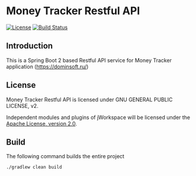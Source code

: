 # Money Tracker Restful API 
  
[![License](https://img.shields.io/badge/License-GPLv2%202.0-blue.svg)](libs/kiwi/src/main/resources/com/hyperrealm/kiwi/html/gpl.html)
[![Build Status](https://api.travis-ci.com/grauds/money.tracker.api.svg?token=TexcHfhzFr21pQNJbxcm&branch=master)](https://travis-ci.com/grauds//money.tracker.api)

## Introduction

This is a Spring Boot 2 based Restful API service for Money Tracker application (https://dominsoft.ru/)
   
## License

Money Tracker Restful API is licensed under GNU GENERAL PUBLIC LICENSE, v2.

Independent modules and plugins of jWorkspace will be licensed under the
[Apache License, version 2.0](http://www.apache.org/licenses/LICENSE-2.0). 

## Build

The following command builds the entire project

`./gradlew clean build`
